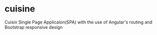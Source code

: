 # cuisine
Cuisin Single Page Applicaion(SPA) with the use of Angular's routing and Bootstrap responsive design

